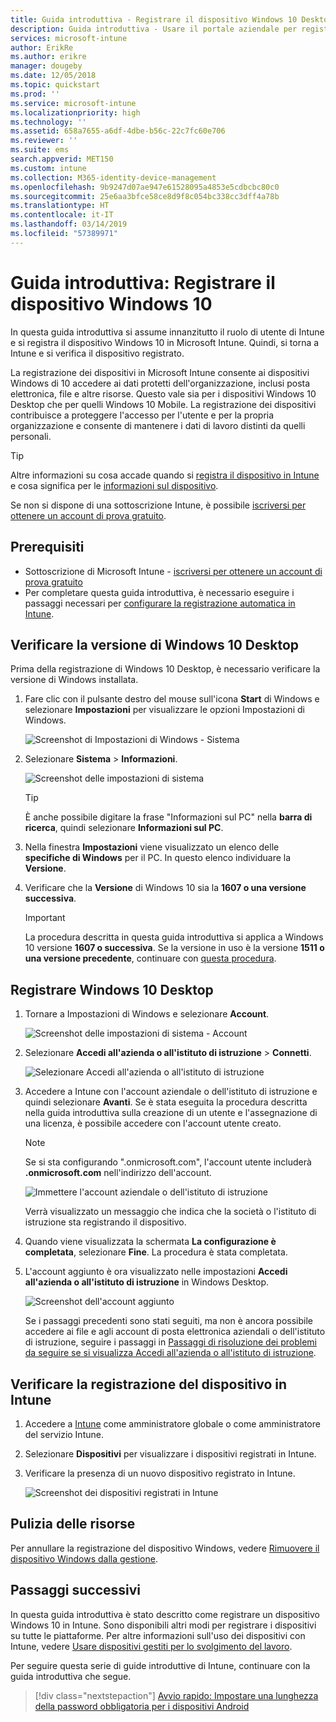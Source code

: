 ```yaml
---
title: Guida introduttiva - Registrare il dispositivo Windows 10 Desktop in Microsoft Intune
description: Guida introduttiva - Usare il portale aziendale per registrare il dispositivo Windows 10 Desktop in Microsoft Intune.
services: microsoft-intune
author: ErikRe
ms.author: erikre
manager: dougeby
ms.date: 12/05/2018
ms.topic: quickstart
ms.prod: ''
ms.service: microsoft-intune
ms.localizationpriority: high
ms.technology: ''
ms.assetid: 658a7655-a6df-4dbe-b56c-22c7fc60e706
ms.reviewer: ''
ms.suite: ems
search.appverid: MET150
ms.custom: intune
ms.collection: M365-identity-device-management
ms.openlocfilehash: 9b9247d07ae947e61528095a4853e5cdbcbc80c0
ms.sourcegitcommit: 25e6aa3bfce58ce8d9f8c054bc338cc3dff4a78b
ms.translationtype: HT
ms.contentlocale: it-IT
ms.lasthandoff: 03/14/2019
ms.locfileid: "57389971"
---
```

# <a name="quickstart-enroll-your-windows-10-device"></a>Guida introduttiva: Registrare il dispositivo Windows 10

In questa guida introduttiva si assume innanzitutto il ruolo di utente di Intune e si registra il dispositivo Windows 10 in Microsoft Intune. Quindi, si torna a Intune e si verifica il dispositivo registrato.

La registrazione dei dispositivi in Microsoft Intune consente ai dispositivi Windows di 10 accedere ai dati protetti dell'organizzazione, inclusi posta elettronica, file e altre risorse. Questo vale sia per i dispositivi Windows 10 Desktop che per quelli Windows 10 Mobile. La registrazione dei dispositivi contribuisce a proteggere l'accesso per l'utente e per la propria organizzazione e consente di mantenere i dati di lavoro distinti da quelli personali.

> [!TIP]
> Altre informazioni su cosa accade quando si [registra il dispositivo in Intune](/intune-user-help/what-happens-if-you-install-the-company-portal-app-and-enroll-your-device-in-intune-windows) e cosa significa per le [informazioni sul dispositivo](/intune-user-help/what-info-can-your-company-see-when-you-enroll-your-device-in-intune).

Se non si dispone di una sottoscrizione Intune, è possibile [iscriversi per ottenere un account di prova gratuito](free-trial-sign-up.md).

## <a name="prerequisites"></a>Prerequisiti

- Sottoscrizione di Microsoft Intune - [iscriversi per ottenere un account di prova gratuito](free-trial-sign-up.md)
- Per completare questa guida introduttiva, è necessario eseguire i passaggi necessari per [configurare la registrazione automatica in Intune](quickstart-setup-auto-enrollment.md).

## <a name="confirm-your-windows-10-desktop-version"></a>Verificare la versione di Windows 10 Desktop

Prima della registrazione di Windows 10 Desktop, è necessario verificare la versione di Windows installata.

1. Fare clic con il pulsante destro del mouse sull'icona **Start** di Windows e selezionare **Impostazioni** per visualizzare le opzioni Impostazioni di Windows.

   ![Screenshot di Impostazioni di Windows - Sistema](media/quickstart-enroll-windows-device/quickstart-enroll-windows-device-01.png)

2. Selezionare **Sistema** > **Informazioni**. 

   ![Screenshot delle impostazioni di sistema](media/quickstart-enroll-windows-device/quickstart-enroll-windows-device-02.png)

    > [!TIP]
    > È anche possibile digitare la frase "Informazioni sul PC" nella **barra di ricerca**, quindi selezionare **Informazioni sul PC**.

3. Nella finestra **Impostazioni** viene visualizzato un elenco delle **specifiche di Windows** per il PC. In questo elenco individuare la **Versione**.

4. Verificare che la **Versione** di Windows 10 sia la **1607 o una versione successiva**.

    > [!IMPORTANT]
    > La procedura descritta in questa guida introduttiva si applica a Windows 10 versione **1607 o successiva**. Se la versione in uso è la versione **1511 o una versione precedente**, continuare con [questa procedura](/intune-user-help/enroll-windows-10-device.md).  

## <a name="enroll-windows-10-desktop"></a>Registrare Windows 10 Desktop

1. Tornare a Impostazioni di Windows e selezionare **Account**.

   ![Screenshot delle impostazioni di sistema - Account](media/quickstart-enroll-windows-device/quickstart-enroll-windows-device-03.png)

2. Selezionare **Accedi all'azienda o all'istituto di istruzione** > **Connetti**.

    ![Selezionare Accedi all'azienda o all'istituto di istruzione](media/quickstart-enroll-windows-device/quickstart-enroll-windows-device-04.png)

3. Accedere a Intune con l'account aziendale o dell'istituto di istruzione e quindi selezionare **Avanti**. Se è stata eseguita la procedura descritta nella guida introduttiva sulla creazione di un utente e l'assegnazione di una licenza, è possibile accedere con l'account utente creato.

    > [!NOTE]
    > Se si sta configurando ".onmicrosoft.com", l'account utente includerà **.onmicrosoft.com** nell'indirizzo dell'account. 

   ![Immettere l'account aziendale o dell'istituto di istruzione](media/quickstart-enroll-windows-device/quickstart-enroll-windows-device-05.png)

    Verrà visualizzato un messaggio che indica che la società o l'istituto di istruzione sta registrando il dispositivo.

4. Quando viene visualizzata la schermata **La configurazione è completata**, selezionare **Fine**. La procedura è stata completata.

5. L'account aggiunto è ora visualizzato nelle impostazioni **Accedi all'azienda o all'istituto di istruzione** in Windows Desktop.

   ![Screenshot dell'account aggiunto](media/quickstart-enroll-windows-device/quickstart-enroll-windows-device-06.png)

    Se i passaggi precedenti sono stati seguiti, ma non è ancora possibile accedere ai file e agli account di posta elettronica aziendali o dell'istituto di istruzione, seguire i passaggi in [Passaggi di risoluzione dei problemi da seguire se si visualizza Accedi all'azienda o all'istituto di istruzione](/intune-user-help/troubleshoot-your-windows-10-device-windows#troubleshooting-steps-to-follow-if-you-see-access-work-or-school).

## <a name="confirm-your-device-enrollment-in-intune"></a>Verificare la registrazione del dispositivo in Intune

1. Accedere a [Intune](https://aka.ms/intuneportal) come amministratore globale o come amministratore del servizio Intune.
2. Selezionare **Dispositivi** per visualizzare i dispositivi registrati in Intune.
3. Verificare la presenza di un nuovo dispositivo registrato in Intune.

   ![Screenshot dei dispositivi registrati in Intune](media/quickstart-enroll-windows-device/quickstart-enroll-windows-device-07.png)

## <a name="clean-up-resources"></a>Pulizia delle risorse

Per annullare la registrazione del dispositivo Windows, vedere [Rimuovere il dispositivo Windows dalla gestione](/intune-user-help/unenroll-your-device-from-intune-windows).

## <a name="next-steps"></a>Passaggi successivi

In questa guida introduttiva è stato descritto come registrare un dispositivo Windows 10 in Intune. Sono disponibili altri modi per registrare i dispositivi su tutte le piattaforme. Per altre informazioni sull'uso dei dispositivi con Intune, vedere [Usare dispositivi gestiti per lo svolgimento del lavoro](/intune-user-help/use-managed-devices-to-get-work-done).

Per seguire questa serie di guide introduttive di Intune, continuare con la guida introduttiva che segue.

> [!div class="nextstepaction"]
> [Avvio rapido: Impostare una lunghezza della password obbligatoria per i dispositivi Android](quickstart-set-password-length-android.md)
